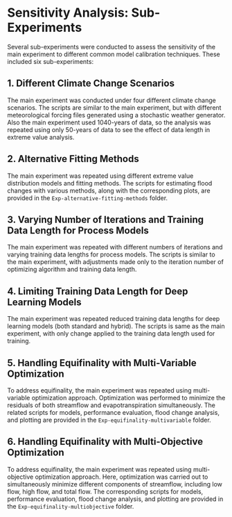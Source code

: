 # Sensitivity Analysis: Sub-Experiments

Several sub-experiments were conducted to assess the sensitivity of the main experiment to different common model calibration techniques. These included six sub-experiments:

## 1. Different Climate Change Scenarios
The main experiment was conducted under four different climate change scenarios. The scripts are similar to the main experiment, but with different meteorological forcing files generated using a stochastic weather generator. Also the main experiment used 1040-years of data, so the analysis was repeated using only 50-years of data to see the effect of data length in extreme value analysis.

## 2. Alternative Fitting Methods
The main experiment was repeated using different extreme value distribution models and fitting methods. The scripts for estimating flood changes with various methods, along with the corresponding plots, are provided in the `Exp-alternative-fitting-methods` folder.

## 3. Varying Number of Iterations and Training Data Length for Process Models
The main experiment was repeated with different numbers of iterations and varying training data lengths for process models. The scripts is similar to the main experiment, with adjustments made only to the iteration number of optimizing algorithm and training data length.

## 4. Limiting Training Data Length for Deep Learning Models
The main experiment was repeated reduced training data lengths for deep learning models (both standard and hybrid). The scripts is same as the main experiment, with only change applied to the training data length used for training.

## 5. Handling Equifinality with Multi-Variable Optimization
To address equifinality, the main experiment was repeated using multi-variable optimization approach. Optimization was performed to minimize the residuals of both streamflow and evapotranspiration simultaneously. The related scripts for models, performance evaluation, flood change analysis, and plotting are provided in the `Exp-equifinality-multivariable` folder.

## 6. Handling Equifinality with Multi-Objective Optimization
To address equifinality, the main experiment was repeated using multi-objective optimization approach. Here, optimization was carried out to simultaneously minimize different components of streamflow, including low flow, high flow, and total flow. The corresponding scripts for models, performance evaluation, flood change analysis, and plotting are provided in the `Exp-equifinality-multiobjective` folder.